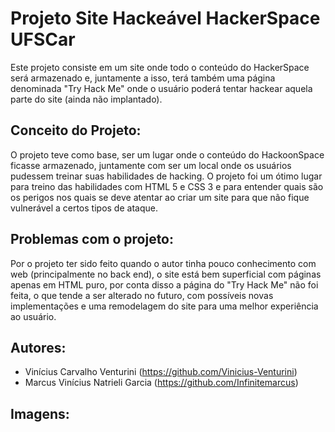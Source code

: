 # Projeto Site Hackeável HackerSpace UFSCar 

Este projeto consiste em um site onde todo o conteúdo do HackerSpace será armazenado e, juntamente a isso, terá também uma página denominada "Try Hack Me" onde o usuário poderá tentar hackear aquela parte do site (ainda não implantado).

## Conceito do Projeto:

O projeto teve como base, ser um lugar onde o conteúdo do HackoonSpace ficasse armazenado, juntamente com ser um local onde os usuários pudessem treinar suas habilidades de hacking. O projeto foi um ótimo lugar para treino das habilidades com HTML 5 e CSS 3 e para entender quais são os perigos nos quais se deve atentar ao criar um site para que não fique vulnerável a certos tipos de ataque.

## Problemas com o projeto:

Por o projeto ter sido feito quando o autor tinha pouco conhecimento com web (principalmente no back end), o site está bem superficial com páginas apenas em HTML puro, por conta disso a página do "Try Hack Me" não foi feita, o que tende a ser alterado no futuro, com possíveis novas implementações e uma remodelagem do site para uma melhor experiência ao usuário.

## Autores:

* Vinícius Carvalho Venturini (https://github.com/Vinicius-Venturini)
* Marcus Vinícius Natrieli Garcia (https://github.com/Infinitemarcus)

## Imagens:

